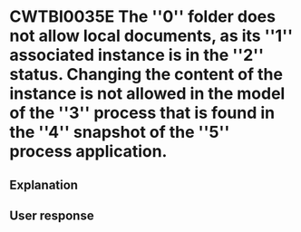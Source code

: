 # CWTBI0035E The ''0'' folder does not allow local documents, as its ''1'' associated instance is in the ''2'' status. Changing the content of the instance is not allowed in the model of the ''3'' process that is found in the ''4'' snapshot of the ''5'' process application.

## Explanation

## User response